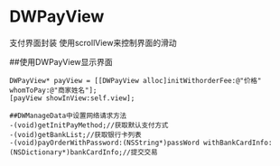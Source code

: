 # DWPayView
支付界面封装
使用scrollView来控制界面的滑动

##使用DWPayView显示界面

```
DWPayView* payView = [[DWPayView alloc]initWithorderFee:@"价格" whomToPay:@"商家姓名"];
[payView showInView:self.view];
```
```
##DWManageData中设置网络请求方法
-(void)getInitPayMethod;//获取默认支付方式
-(void)getBankList;//获取银行卡列表
-(void)payOrderWithPassword:(NSString*)passWord withBankCardInfo:(NSDictionary*)bankCardInfo;//提交交易

```

